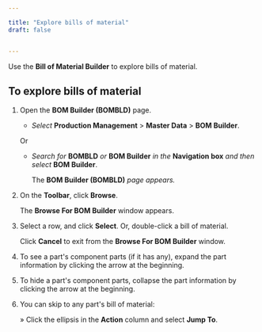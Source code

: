 ```yaml
---

title: "Explore bills of material"
draft: false


---
```


Use the **Bill of Material Builder** to explore bills of material.

## To explore bills of material

1.  Open the **BOM Builder (BOMBLD)** page.

    -  *Select* **Production Management** > **Master Data** > **BOM Builder**.

    Or

    -  *Search for* **BOMBLD** *or* **BOM Builder** *in the* **Navigation box** *and then select* **BOM Builder**.

        The **BOM Builder (BOMBLD)** *page appears.*

2.  On the **Toolbar**, click **Browse**.

    The **Browse For BOM Builder** window appears.

3.  Select a row, and click **Select**. Or, double-click a bill of material. 

    Click **Cancel** to exit from the **Browse For BOM Builder** window.

4.  To see a part's component parts (if it has any), expand the part information by clicking the arrow at the beginning.

5.  To hide a part's component parts, collapse the part information by clicking the arrow at the beginning.

6.  You can skip to any part's bill of material:

    » Click the ellipsis in the **Action** column and select **Jump To**.